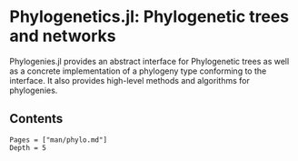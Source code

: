 # Phylogenetics.jl: Phylogenetic trees and networks

Phylogenies.jl provides an abstract interface for Phylogenetic trees as well
as a concrete implementation of a phylogeny type conforming to the interface.
It also provides high-level methods and algorithms for phylogenies.

## Contents
```@contents
Pages = ["man/phylo.md"]
Depth = 5
``` 
